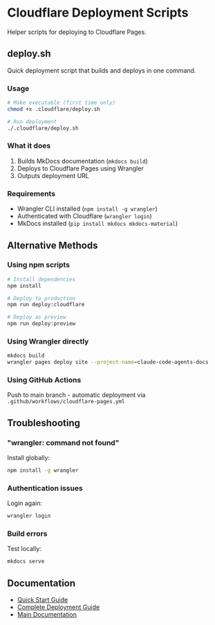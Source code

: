 # Cloudflare Deployment Scripts

Helper scripts for deploying to Cloudflare Pages.

## deploy.sh

Quick deployment script that builds and deploys in one command.

### Usage

```bash
# Make executable (first time only)
chmod +x .cloudflare/deploy.sh

# Run deployment
./.cloudflare/deploy.sh
```

### What it does

1. Builds MkDocs documentation (`mkdocs build`)
2. Deploys to Cloudflare Pages using Wrangler
3. Outputs deployment URL

### Requirements

- Wrangler CLI installed (`npm install -g wrangler`)
- Authenticated with Cloudflare (`wrangler login`)
- MkDocs installed (`pip install mkdocs mkdocs-material`)

## Alternative Methods

### Using npm scripts

```bash
# Install dependencies
npm install

# Deploy to production
npm run deploy:cloudflare

# Deploy as preview
npm run deploy:preview
```

### Using Wrangler directly

```bash
mkdocs build
wrangler pages deploy site --project-name=claude-code-agents-docs
```

### Using GitHub Actions

Push to main branch - automatic deployment via `.github/workflows/cloudflare-pages.yml`

## Troubleshooting

### "wrangler: command not found"

Install globally:
```bash
npm install -g wrangler
```

### Authentication issues

Login again:
```bash
wrangler login
```

### Build errors

Test locally:
```bash
mkdocs serve
```

## Documentation

- [Quick Start Guide](../QUICK-START-CLOUDFLARE.md)
- [Complete Deployment Guide](../CLOUDFLARE-DEPLOYMENT.md)
- [Main Documentation](../DOCUMENTATION.md)
